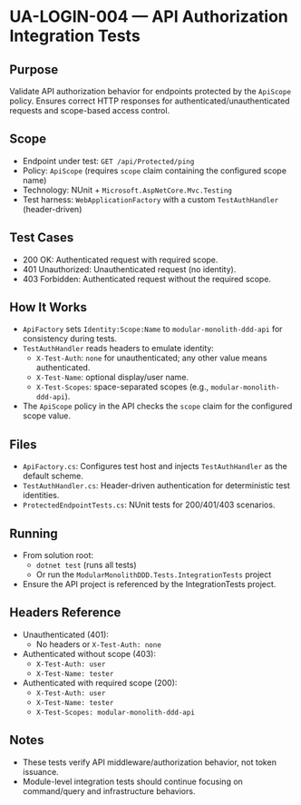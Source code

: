 # UA-LOGIN-004 — API Authorization Integration Tests

## Purpose
Validate API authorization behavior for endpoints protected by the `ApiScope` policy. Ensures correct HTTP responses for authenticated/unauthenticated requests and scope-based access control.

## Scope
- Endpoint under test: `GET /api/Protected/ping`
- Policy: `ApiScope` (requires `scope` claim containing the configured scope name)
- Technology: NUnit + `Microsoft.AspNetCore.Mvc.Testing`
- Test harness: `WebApplicationFactory` with a custom `TestAuthHandler` (header-driven)

## Test Cases
- 200 OK: Authenticated request with required scope.
- 401 Unauthorized: Unauthenticated request (no identity).
- 403 Forbidden: Authenticated request without the required scope.

## How It Works
- `ApiFactory` sets `Identity:Scope:Name` to `modular-monolith-ddd-api` for consistency during tests.
- `TestAuthHandler` reads headers to emulate identity:
  - `X-Test-Auth`: `none` for unauthenticated; any other value means authenticated.
  - `X-Test-Name`: optional display/user name.
  - `X-Test-Scopes`: space-separated scopes (e.g., `modular-monolith-ddd-api`).
- The `ApiScope` policy in the API checks the `scope` claim for the configured scope value.

## Files
- `ApiFactory.cs`: Configures test host and injects `TestAuthHandler` as the default scheme.
- `TestAuthHandler.cs`: Header-driven authentication for deterministic test identities.
- `ProtectedEndpointTests.cs`: NUnit tests for 200/401/403 scenarios.

## Running
- From solution root:
  - `dotnet test` (runs all tests)
  - Or run the `ModularMonolithDDD.Tests.IntegrationTests` project
- Ensure the API project is referenced by the IntegrationTests project.

## Headers Reference
- Unauthenticated (401):
  - No headers or `X-Test-Auth: none`
- Authenticated without scope (403):
  - `X-Test-Auth: user`
  - `X-Test-Name: tester`
- Authenticated with required scope (200):
  - `X-Test-Auth: user`
  - `X-Test-Name: tester`
  - `X-Test-Scopes: modular-monolith-ddd-api`

## Notes
- These tests verify API middleware/authorization behavior, not token issuance.
- Module-level integration tests should continue focusing on command/query and infrastructure behaviors.
